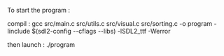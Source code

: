 To start the program : 

compil : gcc src/main.c src/utils.c src/visual.c src/sorting.c -o program -Iinclude $(sdl2-config --cflags --libs) -lSDL2_ttf -Werror

then launch : ./program
